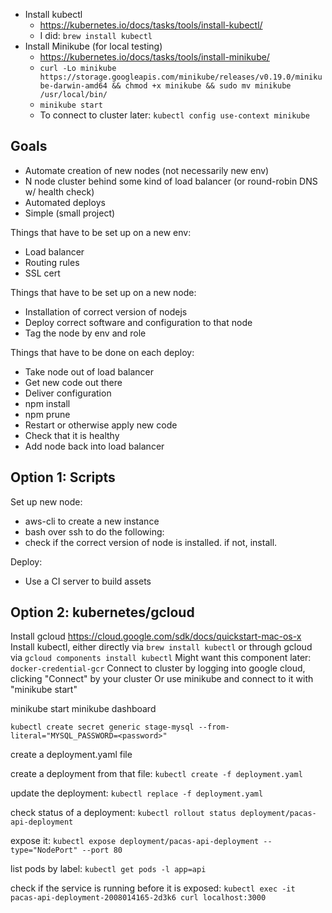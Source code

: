 - Install kubectl
  - https://kubernetes.io/docs/tasks/tools/install-kubectl/
  - I did: `brew install kubectl`
- Install Minikube (for local testing)
  - https://kubernetes.io/docs/tasks/tools/install-minikube/
  - `curl -Lo minikube https://storage.googleapis.com/minikube/releases/v0.19.0/minikube-darwin-amd64 && chmod +x minikube && sudo mv minikube /usr/local/bin/`
  - `minikube start`
  - To connect to cluster later: `kubectl config use-context minikube`


## Goals

- Automate creation of new nodes (not necessarily new env)
- N node cluster behind some kind of load balancer (or round-robin DNS w/ health check)
- Automated deploys
- Simple (small project)

Things that have to be set up on a new env:

- Load balancer
- Routing rules
- SSL cert

Things that have to be set up on a new node:

- Installation of correct version of nodejs
- Deploy correct software and configuration to that node
- Tag the node by env and role

Things that have to be done on each deploy:

- Take node out of load balancer
- Get new code out there
- Deliver configuration
- npm install
- npm prune
- Restart or otherwise apply new code
- Check that it is healthy
- Add node back into load balancer

## Option 1: Scripts

Set up new node:

- aws-cli to create a new instance
- bash over ssh to do the following:
- check if the correct version of node is installed. if not, install.

Deploy:

- Use a CI server to build assets

## Option 2: kubernetes/gcloud

Install gcloud https://cloud.google.com/sdk/docs/quickstart-mac-os-x
Install kubectl, either directly via `brew install kubectl` or through gcloud via `gcloud components install kubectl`
Might want this component later: `docker-credential-gcr`
Connect to cluster by logging into google cloud, clicking "Connect" by your cluster
Or use minikube and connect to it with "minikube start"

minikube start
minikube dashboard

`kubectl create secret generic stage-mysql --from-literal="MYSQL_PASSWORD=<password>"`

create a deployment.yaml file

create a deployment from that file: `kubectl create -f deployment.yaml`

update the deployment: `kubectl replace -f deployment.yaml`

check status of a deployment: `kubectl rollout status deployment/pacas-api-deployment`

expose it: `kubectl expose deployment/pacas-api-deployment --type="NodePort" --port 80`

list pods by label: `kubectl get pods -l app=api`

check if the service is running before it is exposed: `kubectl exec -it pacas-api-deployment-2008014165-2d3k6 curl localhost:3000`
